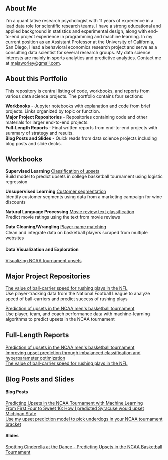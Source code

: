 ## About Me
I'm a quantitative research psychologist with 11 years of experience in a lead data role for scientific research teams. I have a strong educational and applied background in statistics and experimental design, along with end-to-end project experience in programming and machine learning. In my current position as an Assistant Professor at the University of California, San Diego, I lead a  behavioral economics research project and serve as a consulting data scientist for several research groups. My data science interests are mainly in sports analytics and predictive analytics. Contact me at majaworley@gmail.com.  

## About this Portfolio
This repository is central listing of code, workbooks, and reports from various data science projects. The portfolio contains four sections:

**Workbooks** - Jupyter notebooks with explanation and code from brief projects. Links organized by topic or function.  
**Major Project Repositories** - Repositories containing code and other materials for larger end-to-end projects.  
**Full-Length Reports** - Final written reports from end-to-end projects with summary of strategy and results.  
**Blog Posts and Slides** - Quick reads from data science projects including blog posts and slide decks.  

## Workbooks
**Supervised Learning**
[Classification of upsets](notebooks/classifying_upsets.ipynb)  
Build model to predict upsets in college basketball tournament using logistic regression

**Unsupervised Learning**
[Customer segmentation](notebooks/customer_clustering.ipynb)  
Identify customer segments using data from a marketing campaign for wine discounts

**Natural Language Processing**
[Movie review text classification](notebooks/review_classification.ipynb)  
Predict movie ratings using the text from movie reviews

**Data Cleaning/Wrangling**
[Player name matching](notebooks/player_matching.ipynb)  
Clean and integrate data on basketball players scraped from multiple websites

#### Data Visualization and Exploration
[Visualizing NCAA tournament upsets](notebooks/upset_visualization.ipynb)

## Major Project Repositories
[The value of ball-carrier speed for rushing plays in the NFL](https://github.com/mworles/nfl_tracking)  
Use player-tracking data from the National Football League to analyze speed of ball-carriers and predict success of rushing plays

[Prediction of upsets in the NCAA men's basketball tournament](https://github.com/mworles/bracket_vision)  
Use player, team, and coach performance data with machine-learning algorithms to predict upsets in the NCAA tournament


## Full-Length Reports
[Prediction of upsets in the NCAA men's basketball tournament](reports/upset_prediction_1_report.pdf)  
[Improving upset prediction through imbalanced classification and hyperparameter optimization](reports/upset_prediction_2_report.pdf)  
[The value of ball-carrier speed for rushing plays in the NFL](reports/nfl_tracking_1.pdf)

## Blog Posts and Slides
#### Blog Posts
[Predicting Upsets in the NCAA Tournament with Machine Learning](https://towardsdatascience.com/predicting-upsets-in-the-ncaa-tournament-with-machine-learning-816fecf41f01?source=friends_link&sk=b3590066d81db17f861ddc76da358e13)  
[From First Four to Sweet 16: How I predicted Syracuse would upset Michigan State](https://towardsdatascience.com/from-first-four-to-sweet-16-how-i-predicted-syracuse-would-upset-michigan-state-32fc95c96fa4?source=friends_link&sk=5c8890c53c838a154288c52183af0ae3)  
[Use my upset prediction model to pick underdogs in your NCAA tournament bracket](https://towardsdatascience.com/use-my-upset-prediction-model-to-pick-underdogs-in-your-ncaa-tournament-bracket-87c4aa3935f5?source=friends_link&sk=aa4bbb08d41a35ca6e40d984945b646f)  
#### Slides
[Spotting Cinderella at the Dance - Predicting Upsets in the NCAA Basketball Tournament](posts/upsets_deck.pdf)
